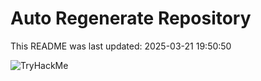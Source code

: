 # Auto Regenerate Repository

This README was last updated: 2025-03-21 19:50:50

 ![TryHackMe](https://tryhackme.com/badge/533634)